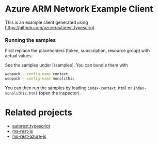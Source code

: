 # Azure ARM Network Example Client
This is an example client generated using https://github.com/azure/autorest.typescript.

### Running the samples

First replace the placeholders (token, subscription, resource group) with actual values.

See the samples under [/samples]. You can bundle them with

```sh
webpack --config-name context
webpack --config-name monolithic
```

You can then run the samples by loading `index-context.html` or `index-monolithic.html` (open the inspector).

# Related projects
 - [autorest.typescript](https://github.com/Azure/autorest.typescript)
 - [ms-rest-js](https://github.com/Azure/ms-rest-js)
 - [ms-rest-azure-js](https://github.com/Azure/ms-rest-azure-js)
